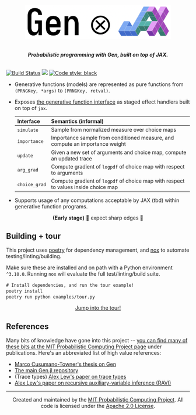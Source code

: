 <br>
<p align="center">
<img width="400px" src="logo.png"/>
</p>
<br>

<div align="center">
<b><i>Probabilistic programming with Gen, built on top of JAX.</i></b>
</div>
<br>

[![Build Status](https://github.com/probcomp/genjax/actions/workflows/ci.yml/badge.svg)](https://github.com/probcomp/genjax/actions)
[![](https://img.shields.io/badge/docs-stable-blue.svg)](https://probcomp.github.io/genjax/)
[![Code style: black](https://img.shields.io/badge/code%20style-black-000000.svg)](https://github.com/psf/black)

- Generative functions (models) are represented as pure functions from `(PRNGKey, *args)` to `(PRNGKey, retval)`.
- Exposes [the generative function interface](https://www.gen.dev/stable/ref/gfi/) as staged effect handlers built on top of `jax`.

  | Interface     | Semantics (informal)                                                                |
  | ------------- | ----------------------------------------------------------------------------------- |
  | `simulate`    | Sample from normalized measure over choice maps                                     |
  | `importance`  | Importance sample from conditioned measure, and compute an importance weight        |
  | `update`      | Given a new set of arguments and choice map, compute an updated trace               |
  | `arg_grad`    | Compute gradient of `logpdf` of choice map with respect to arguments                |
  | `choice_grad` | Compute gradient of `logpdf` of choice map with respect to values inside choice map |

- Supports usage of any computations acceptable by JAX (tbd) within generative function programs.

<div align="center">
<b>(Early stage)</b> 🔪 expect sharp edges 🔪
</div>

## Building + tour

This project uses [poetry](https://python-poetry.org/) for dependency management, and [nox](https://nox.thea.codes/en/stable/) to automate testing/linting/building.

Make sure these are installed and on path with a Python environment `^3.10.0`. Running `nox` will evaluate the full test/linting/build suite.

```
# Install dependencies, and run the tour example!
poetry install
poetry run python examples/tour.py
```

<div align="center">
<a href="/examples/tour.py">Jump into the tour!</a>
</div>

## References

Many bits of knowledge have gone into this project -- [you can find many of these bits at the MIT Probabilistic Computing Project page](http://probcomp.csail.mit.edu/) under publications. Here's an abbreviated list of high value references:

- [Marco Cusumano-Towner's thesis on Gen](https://www.mct.dev/assets/mct-thesis.pdf)
- [The main Gen.jl repository](https://github.com/probcomp/Gen.jl)
- (Trace types) [Alex Lew's paper on trace types](https://dl.acm.org/doi/10.1145/3371087)
- [Alex Lew's paper on recursive auxiliary-variable inference (RAVI)](https://arxiv.org/abs/2203.02836)

---

<div align="center">
Created and maintained by the <a href="http://probcomp.csail.mit.edu/">MIT Probabilistic Computing Project</a>. All code is licensed under the <a href="LICENSE">Apache 2.0 License</a>.
</div>
